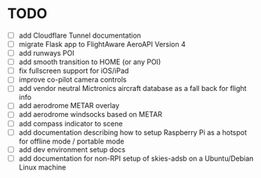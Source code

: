 # TODO

- [ ] add Cloudflare Tunnel documentation
- [ ] migrate Flask app to FlightAware AeroAPI Version 4
- [ ] add runways POI
- [ ] add smooth transition to HOME (or any POI)
- [ ] fix fullscreen support for iOS/iPad
- [ ] improve co-pilot camera controls
- [ ] add vendor neutral Mictronics aircraft database as a fall back for flight info
- [ ] add aerodrome METAR overlay
- [ ] add aerodrome windsocks based on METAR
- [ ] add compass indicator to scene
- [ ] add documentation describing how to setup Raspberry Pi as a hotspot for offline mode / portable mode
- [ ] add dev environment setup docs
- [ ] add documentation for non-RPI setup of skies-adsb on a Ubuntu/Debian Linux machine
